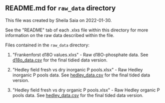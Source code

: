 ## README.md for `raw_data` directory

This file was created by Sheila Saia on 2022-01-30.

See the "README" tab of each .xlxs file within this directory for more information on the raw data described within the file.

Files contained in the `raw_data` directory:

1. "Frankenforst d18O values.xlxs" - Raw d18O-phosphate data. See [d18o_data.csv](https://github.com/sheilasaia/paper-d18o-phosphate-riparian/blob/main/data/d18o_data.csv) for the final tidied data version.

2. "Hedley field fresh vs dry inorganic P pools.xlsx" - Raw Hedley inorganic P pools data. See [hedley_data.csv](https://github.com/sheilasaia/paper-d18o-phosphate-riparian/blob/main/data/hedley_data.csv) for the final tided data version.

3. "Hedley field fresh vs dry organic P pools.xlsx" - Raw Hedley organic P pools data. See [hedley_data.csv](https://github.com/sheilasaia/paper-d18o-phosphate-riparian/blob/main/data/hedley_data.csv) for the final tided data version.